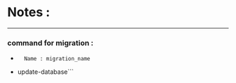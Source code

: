 ﻿# Notes : 
---
### command for migration :
- ```add-migrataion -context context_file_name
	Name : migration_name
- update-database```